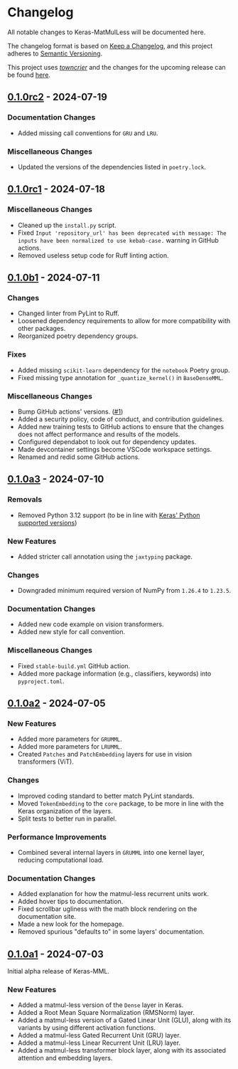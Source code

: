 # Changelog

All notable changes to Keras-MatMulLess will be documented here.

The changelog format is based on [Keep a Changelog](https://keepachangelog.com/en/1.1.0/), and this project adheres to [Semantic Versioning](https://semver.org/spec/v2.0.0.html).

This project uses [*towncrier*](https://towncrier.readthedocs.io/) and the changes for the upcoming release can be found [here](https://github.com/PhotonicGluon/Keras-MatMulLess/tree/main/docs/release/upcoming_changes).

<!-- towncrier release notes start -->

## [0.1.0rc2](https://github.com/PhotonicGluon/Keras-MatMulLess/tree/v0.1.0rc2) - 2024-07-19

### Documentation Changes

- Added missing call conventions for `GRU` and `LRU`.

### Miscellaneous Changes

- Updated the versions of the dependencies listed in `poetry.lock`.


## [0.1.0rc1](https://github.com/PhotonicGluon/Keras-MatMulLess/tree/v0.1.0rc1) - 2024-07-18

### Miscellaneous Changes

- Cleaned up the `install.py` script.
- Fixed `Input 'repository_url' has been deprecated with message: The inputs have been normalized to use kebab-case.` warning in GitHub actions.
- Removed useless setup code for Ruff linting action.


## [0.1.0b1](https://github.com/PhotonicGluon/Keras-MatMulLess/tree/v0.1.0b1) - 2024-07-11

### Changes

- Changed linter from PyLint to Ruff.
- Loosened dependency requirements to allow for more compatibility with other packages.
- Reorganized poetry dependency groups.

### Fixes

- Added missing `scikit-learn` dependency for the `notebook` Poetry group.
- Fixed missing type annotation for `_quantize_kernel()` in `BaseDenseMML`.

### Miscellaneous Changes

- Bump GitHub actions' versions. ([#1](https://github.com/PhotonicGluon/Keras-MatMulLess/issues/1))
- Added a security policy, code of conduct, and contribution guidelines.
- Added new training tests to GitHub actions to ensure that the changes does not affect performance and results of the models.
- Configured dependabot to look out for dependency updates.
- Made devcontainer settings become VSCode workspace settings.
- Renamed and redid some GitHub actions.


## [0.1.0a3](https://github.com/PhotonicGluon/Keras-MatMulLess/tree/v0.1.0a3) - 2024-07-10

### Removals

- Removed Python 3.12 support (to be in line with [Keras' Python supported versions](https://pypi.org/project/keras/3.3.3/))

### New Features

- Added stricter call annotation using the `jaxtyping` package.

### Changes

- Downgraded minimum required version of NumPy from `1.26.4` to `1.23.5`.

### Documentation Changes

- Added new code example on vision transformers.
- Added new style for call convention.

### Miscellaneous Changes

- Fixed `stable-build.yml` GitHub action.
- Added more package information (e.g., classifiers, keywords) into `pyproject.toml`.


## [0.1.0a2](https://github.com/PhotonicGluon/Keras-MatMulLess/tree/v0.1.0a2) - 2024-07-05

### New Features

- Added more parameters for `GRUMML`.
- Added more parameters for `LRUMML`.
- Created `Patches` and `PatchEmbedding` layers for use in vision transformers (ViT).

### Changes

- Improved coding standard to better match PyLint standards.
- Moved `TokenEmbedding` to the `core` package, to be more in line with the Keras organization of the layers.
- Split tests to better run in parallel.

### Performance Improvements

- Combined several internal layers in `GRUMML` into one kernel layer, reducing computational load.

### Documentation Changes

- Added explanation for how the matmul-less recurrent units work.
- Added hover tips to documentation.
- Fixed scrollbar ugliness with the math block rendering on the documentation site.
- Made a new look for the homepage.
- Removed spurious "defaults to" in some layers' documentation.


## [0.1.0a1](https://github.com/PhotonicGluon/Keras-MatMulLess/tree/v0.1.0a1) - 2024-07-03

Initial alpha release of Keras-MML.

### New Features

- Added a matmul-less version of the `Dense` layer in Keras.
- Added a Root Mean Square Normalization (RMSNorm) layer.
- Added a matmul-less version of a Gated Linear Unit (GLU), along with its variants by using different activation functions.
- Added a matmul-less Gated Recurrent Unit (GRU) layer.
- Added a matmul-less Linear Recurrent Unit (LRU) layer.
- Added a matmul-less transformer block layer, along with its associated attention and embedding layers.
